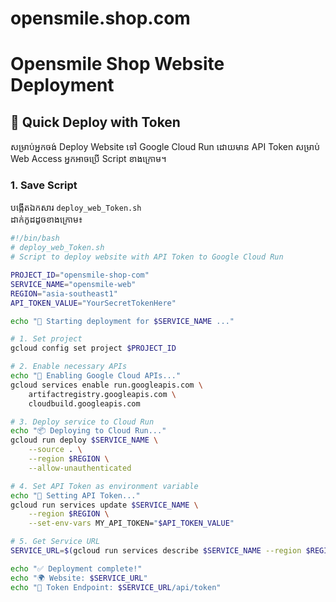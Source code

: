 # opensmile.shop.com
# Opensmile Shop Website Deployment

## 🚀 Quick Deploy with Token

សម្រាប់អ្នកចង់ Deploy Website ទៅ Google Cloud Run ដោយមាន API Token សម្រាប់ Web Access អ្នកអាចប្រើ Script ខាងក្រោម។

### 1. Save Script
បង្កើតឯកសារ `deploy_web_Token.sh`  
ដាក់កូដដូចខាងក្រោម៖

```bash
#!/bin/bash
# deploy_web_Token.sh
# Script to deploy website with API Token to Google Cloud Run

PROJECT_ID="opensmile-shop-com"
SERVICE_NAME="opensmile-web"
REGION="asia-southeast1"
API_TOKEN_VALUE="YourSecretTokenHere"

echo "🚀 Starting deployment for $SERVICE_NAME ..."

# 1. Set project
gcloud config set project $PROJECT_ID

# 2. Enable necessary APIs
echo "📡 Enabling Google Cloud APIs..."
gcloud services enable run.googleapis.com \
    artifactregistry.googleapis.com \
    cloudbuild.googleapis.com

# 3. Deploy service to Cloud Run
echo "📦 Deploying to Cloud Run..."
gcloud run deploy $SERVICE_NAME \
    --source . \
    --region $REGION \
    --allow-unauthenticated

# 4. Set API Token as environment variable
echo "🔑 Setting API Token..."
gcloud run services update $SERVICE_NAME \
    --region $REGION \
    --set-env-vars MY_API_TOKEN="$API_TOKEN_VALUE"

# 5. Get Service URL
SERVICE_URL=$(gcloud run services describe $SERVICE_NAME --region $REGION --format 'value(status.url)')

echo "✅ Deployment complete!"
echo "🌍 Website: $SERVICE_URL"
echo "🔑 Token Endpoint: $SERVICE_URL/api/token"
